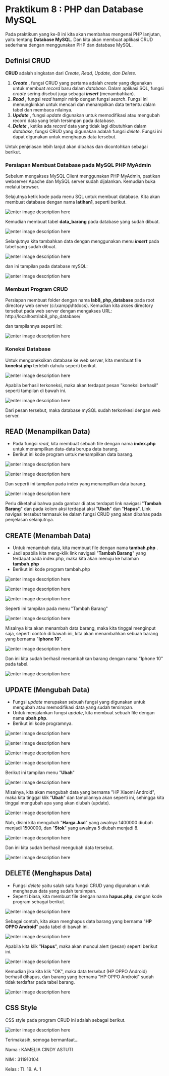 # Praktikum 8 : PHP dan Database MySQL
Pada praktikum yang ke-8 ini kita akan membahas mengenai PHP lanjutan, yaitu tentang **Database MySQL**. Dan kita akan membuat aplikasi CRUD sederhana dengan menggunakan PHP dan database MySQL.

## Definisi CRUD
**CRUD** adalah singkatan dari _Create, Read, Update, dan Delete_.

 1. ***Create***
 , fungsi CRUD yang pertama adalah _create_ yang digunakan untuk membuat _record_ baru dalam _database_. Dalam aplikasi SQL, fungsi _create_ sering disebut juga sebagai **_insert_** (menambahkan).
 2. ***Read***
 , fungsi _read_ hampir mirip dengan fungsi _search_. Fungsi ini memungkinkan untuk mencari dan menampilkan data tertentu dalam tabel dan membaca nilainya.
3. ***Update***
 , fungsi *update* digunakan untuk memodifikasi atau mengubah record data yang telah tersimpan pada database.
4. ***Delete***
, ketika ada _record_ data yang tidak lagi dibutuhkan dalam _database_, fungsi CRUD yang digunakan adalah fungsi _delete._ Fungsi ini dapat digunakan untuk menghapus data tersebut.

Untuk penjelasan lebih lanjut akan dibahas dan dicontohkan sebagai berikut.

### Persiapan Membuat Database pada MySQL PHP MyAdmin
Sebelum mengakses MySQL Client menggunakan PHP MyAdmin, pastikan webserver Apache dan MySQL server sudah dijalankan. Kemudian buka melalui browser.

Selajutnya ketik kode pada menu SQL untuk membuat database. Kita akan membuat database dengan nama **latihan1**, seperti berikut.

![enter image description here](https://github.com/kameliacindy/Lab8Web/blob/main/img/membuat_db.PNG)

Kemudian membuat tabel **data_barang** pada database yang sudah dibuat.

![enter image description here](https://github.com/kameliacindy/Lab8Web/blob/main/img/membuat_table.PNG)

Selanjutnya kita tambahkan data dengan menggunakan menu ***insert*** pada tabel yang sudah dibuat.

![enter image description here](https://github.com/kameliacindy/Lab8Web/blob/main/img/menambah_data.PNG)

dan ini tampilan pada database mySQL:

![enter image description here](https://github.com/kameliacindy/Lab8Web/blob/main/img/ss_tambah%20data.PNG)

### Membuat Program CRUD
Persiapan membuat folder dengan nama **lab8_php_database** pada root directory web server (c:\xampp\htdocs). Kemudian kita akses directory tersebut pada web server dengan mengakses URL: 
http://localhost/lab8_php_database/

dan tampilannya seperti ini:

![enter image description here](https://github.com/kameliacindy/Lab8Web/blob/main/img/index_lab8.PNG)

### Koneksi Database
Untuk mengoneksikan database ke web server, kita membuat file **koneksi.php** terlebih dahulu seperti berikut.

![enter image description here](https://github.com/kameliacindy/Lab8Web/blob/main/img/koneksi.PNG)

Apabila berhasil terkoneksi, maka akan terdapat pesan "koneksi berhasil" seperti tampilan di bawah ini.

![enter image description here](https://github.com/kameliacindy/Lab8Web/blob/main/img/ss_koneksi.PNG)

Dari pesan tersebut, maka database mySQL sudah terkonkesi dengan web server.

## READ (Menampilkan Data)

 - Pada fungsi *read*, kita membuat sebuah file dengan nama **index.php** untuk menampilkan data-data berupa data barang.
 - Berikut ini kode program untuk menampilkan data barang.

![enter image description here](https://github.com/kameliacindy/Lab8Web/blob/main/img/index1.PNG)

![enter image description here](https://github.com/kameliacindy/Lab8Web/blob/main/img/index2.PNG)

Dan seperti ini tampilan pada index yang menampilkan data barang.

![enter image description here](https://github.com/kameliacindy/Lab8Web/blob/main/img/ss_data%20barang_read.PNG)

Perlu diketahui bahwa pada gambar di atas terdapat link navigasi "**Tambah Barang**" dan pada kolom aksi terdapat aksi "**Ubah**" dan "**Hapus**". Link navigasi tersebut termasuk ke dalam fungsi CRUD yang akan dibahas pada penjelasan selanjutnya.

## CREATE (Menambah Data)
 - Untuk menambah data, kita membuat file dengan nama **tambah.php** .
 - Jadi apabila kita meng-klik link navigasi  "**Tambah Barang**" yang terdapat pada index.php, maka kita akan menuju ke halaman **tambah.php**
 - Berikut ini kode program tambah.php
 
 ![enter image description here](https://github.com/kameliacindy/Lab8Web/blob/main/img/tambah1.PNG)

![enter image description here](https://github.com/kameliacindy/Lab8Web/blob/main/img/tambah2.PNG)

![enter image description here](https://github.com/kameliacindy/Lab8Web/blob/main/img/tambah3.PNG)

Seperti ini tampilan pada menu "Tambah Barang"

![enter image description here](https://github.com/kameliacindy/Lab8Web/blob/main/img/ss_tambah%20barang1.PNG)

Misalnya kita akan menambah data barang, maka kita tinggal menginput saja, seperti contoh di bawah ini, kita akan menambahkan sebuah barang yang bernama "**Iphone 10**".

![enter image description here](https://github.com/kameliacindy/Lab8Web/blob/main/img/ss_tambah%20barang2.PNG)

Dan ini kita sudah berhasil menambahkan barang dengan nama "Iphone 10" pada tabel.

![enter image description here](https://github.com/kameliacindy/Lab8Web/blob/main/img/berhasil_ditambah.PNG)

## UPDATE (Mengubah Data)
 - Fungsi *update* merupakan sebuah fungsi yang digunakan untuk mengubah atau memodifikasi data yang sudah tersimpan.
 - Untuk menjalankan fungsi *update*, kita membuat sebuah file dengan nama **ubah.php**.
 - Berikut ini kode programnya.
 
![enter image description here](https://github.com/kameliacindy/Lab8Web/blob/main/img/ubah1.PNG)

![enter image description here](https://github.com/kameliacindy/Lab8Web/blob/main/img/ubah2.PNG)

![enter image description here](https://github.com/kameliacindy/Lab8Web/blob/main/img/ubah3.PNG)

![enter image description here](https://github.com/kameliacindy/Lab8Web/blob/main/img/ubah4.PNG)

Berikut ini tampilan menu "**Ubah**"

![enter image description here](https://github.com/kameliacindy/Lab8Web/blob/main/img/ss_ubah1.PNG)

Misalnya, kita akan mengubah data yang bernama "HP Xiaomi Android", maka kita tinggal klik "**Ubah**" dan tampilannya akan seperti ini, sehingga kita tinggal mengubah apa yang akan diubah (update).

![enter image description here](https://github.com/kameliacindy/Lab8Web/blob/main/img/ss_ubah2.PNG)

Nah, disini kita mengubah "**Harga Jual**" yang awalnya 1400000 diubah menjadi 1500000, dan "**Stok**" yang awalnya 5 diubah menjadi 8.

![enter image description here](https://github.com/kameliacindy/Lab8Web/blob/main/img/ss_ubah3.PNG)

Dan ini kita sudah berhasil mengubah data tersebut.

![enter image description here](https://github.com/kameliacindy/Lab8Web/blob/main/img/berhasil_diubah.PNG)

## DELETE (Menghapus Data)
 - Fungsi *delete* yaitu salah satu fungsi CRUD yang digunakan untuk menghapus data yang sudah tersimpan.
 - Seperti biasa, kita membuat file dengan nama **hapus.php**, dengan kode program sebagai berikut.

![enter image description here](https://github.com/kameliacindy/Lab8Web/blob/main/img/hapus.PNG)

Sebagai contoh, kita akan menghapus data barang yang bernama "**HP OPPO Android**" pada tabel di bawah ini.

![enter image description here](https://github.com/kameliacindy/Lab8Web/blob/main/img/ss_hapus1.PNG)

Apabila kita klik "**Hapus**", maka akan muncul alert (pesan) seperti berikut ini.

![enter image description here](https://github.com/kameliacindy/Lab8Web/blob/main/img/ss_hapus2.PNG)

Kemudian jika kita klik "OK", maka data tersebut (HP OPPO Android) berhasil dihapus, dan barang yang bernama "HP OPPO Android" sudah tidak terdaftar pada tabel barang.

![enter image description here](https://github.com/kameliacindy/Lab8Web/blob/main/img/berhasil_dihapus.PNG)

## CSS Style
CSS style pada program CRUD ini adalah sebagai berikut.

![enter image description here](https://github.com/kameliacindy/Lab8Web/blob/main/img/css_crud.PNG)

Terimakasih, semoga bermanfaat...

Nama	: KAMELIA CINDY ASTUTI

NIM	: 311910104

Kelas	: TI. 19. A. 1

